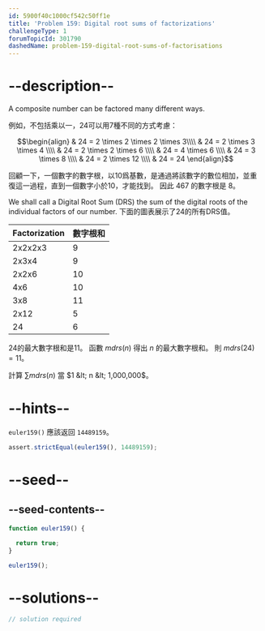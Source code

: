 ```yaml
---
id: 5900f40c1000cf542c50ff1e
title: 'Problem 159: Digital root sums of factorizations'
challengeType: 1
forumTopicId: 301790
dashedName: problem-159-digital-root-sums-of-factorisations
---
```


# --description--

A composite number can be factored many different ways.

例如，不包括乘以一，24可以用7種不同的方式考慮：

$$\begin{align}   & 24 = 2 \times 2 \times 2 \times 3\\\\
  & 24 = 2 \times 3 \times 4  \\\\   & 24 = 2 \times 2 \times 6  \\\\
  & 24 = 4 \times 6    \\\\   & 24 = 3 \times 8    \\\\
  & 24 = 2 \times 12   \\\\ & 24 = 24 \end{align}$$

回顧一下，一個數字的數字根，以10爲基數，是通過將該數字的數位相加，並重復這一過程，直到一個數字小於10，才能找到。 因此 467 的數字根是 8。

We shall call a Digital Root Sum (DRS) the sum of the digital roots of the individual factors of our number. 下面的圖表展示了24的所有DRS值。

| Factorization | 數字根和 |
| ------------- | ---- |
| 2x2x2x3       | 9    |
| 2x3x4         | 9    |
| 2x2x6         | 10   |
| 4x6           | 10   |
| 3x8           | 11   |
| 2x12          | 5    |
| 24            | 6    |

24的最大數字根和是11。 函數 $mdrs(n)$ 得出 $n$ 的最大數字根和。 則 $mdrs(24) = 11$。

計算 $\sum{mdrs(n)}$ 當 $1 &lt; n &lt; 1,000,000$。

# --hints--

`euler159()` 應該返回 `14489159`。

```js
assert.strictEqual(euler159(), 14489159);
```

# --seed--

## --seed-contents--

```js
function euler159() {

  return true;
}

euler159();
```

# --solutions--

```js
// solution required
```
